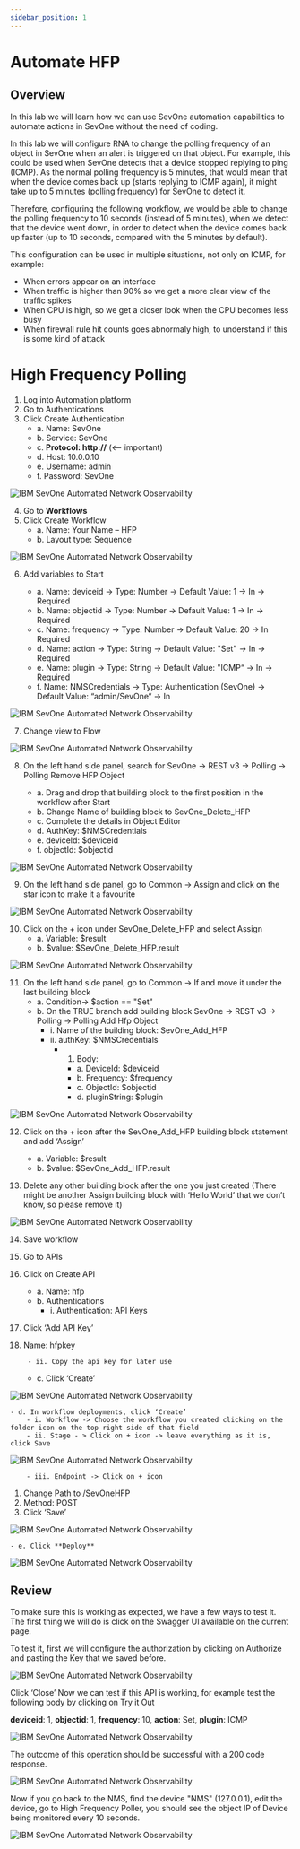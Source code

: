 ```yaml
---
sidebar_position: 1
---
```


# Automate HFP

## Overview
In this lab we will learn how we can use SevOne automation capabilities to automate actions in SevOne without the need of coding.

In this lab we will configure RNA to change the polling frequency of an object in SevOne when an alert is triggered on that object. For example, this could be used when SevOne detects that a device stopped replying to ping (ICMP). As the normal polling frequency is 5 minutes, that would mean that when the device comes back up (starts replying to ICMP again), it might take up to 5 minutes (polling frequency) for SevOne to detect it. 

Therefore, configuring the following workflow, we would be able to change the polling frequency to 10 seconds (instead of 5 minutes), when we detect that the device went down, in order to detect when the device comes back up faster (up to 10 seconds, compared with the 5 minutes by default). 

This configuration can be used in multiple situations, not only on ICMP, for example:
* When errors appear on an interface
* When traffic is higher than 90% so we get a more clear view of the traffic spikes
* When CPU is high, so we get a closer look when the CPU becomes less busy
* When firewall rule hit counts goes abnormaly high, to understand if this is some kind of attack


# High Frequency Polling


1.	Log into Automation platform
2.	Go to Authentications
3.	Click  Create Authentication
    - a. Name: SevOne
    - b. Service: SevOne
    - c. **Protocol: http://** (<-- important)
    - d. Host: 10.0.0.10
    - e. Username: admin
    - f. Password: SevOne
    
![IBM SevOne Automated Network Observability](img/Lab%209%20-%201.png)

4.	Go to **Workflows**
5.	Click Create Workflow
    - a. Name: Your Name – HFP
    - b. Layout type: Sequence

![IBM SevOne Automated Network Observability](img/Lab%209%20-%202.png)

6.	Add variables to Start

    - a. Name: deviceid -> Type: Number -> Default Value: 1 -> In -> Required
    - b. Name: objectid -> Type: Number -> Default Value: 1  -> In -> Required
    - c. Name: frequency -> Type: Number -> Default Value: 20  -> In Required   
    - d. Name: action -> Type: String -> Default Value: "Set"  -> In -> Required
    - e. Name: plugin -> Type: String -> Default Value: "ICMP“ -> In -> Required
    - f. Name: NMSCredentials -> Type: Authentication (SevOne) -> Default Value: “admin/SevOne“ -> In 
    
![IBM SevOne Automated Network Observability](img/Lab%209%20-%203.png)

7.	Change view to Flow 

![IBM SevOne Automated Network Observability](img/Lab%209%20-%204.png)

8.	On the left hand side panel, search for SevOne -> REST v3 -> Polling -> Polling Remove HFP Object

    - a. Drag and drop that building block to the first position in the workflow after Start
    - b. Change Name of building block to SevOne_Delete_HFP
    - c. Complete the details in Object Editor
    - d. AuthKey: $NMSCredentials 
    - e. deviceId: $deviceid
    - f. objectId: $objectid
    
![IBM SevOne Automated Network Observability](img/Lab%209%20-%205.png)

9.	On the left hand side panel, go to Common -> Assign and click on the star icon to make it a favourite

![IBM SevOne Automated Network Observability](img/Lab%209%20-%206.png)

10.	Click on the + icon under SevOne_Delete_HFP and select Assign
    - a. Variable: $result
    - b. $value: $SevOne_Delete_HFP.result
    
![IBM SevOne Automated Network Observability](img/Lab%209%20-%208.png)

11.	On the left hand side panel, go to Common -> If and move it under the last building block 
    - a. Condition-> $action == "Set" 
    - b. On the TRUE branch add building block SevOne -> REST v3 -> Polling -> Polling Add Hfp Object    
        - i. Name of the building block: SevOne_Add_HFP    
        - ii. authKey: $NMSCredentials
            - 1. Body:
                - a. DeviceId: $deviceid
                - b. Frequency: $frequency
                - c. ObjectId: $objectid
                - d. pluginString: $plugin

![IBM SevOne Automated Network Observability](img/Lab%209%20-%208.png)

12.	Click on the + icon after the SevOne_Add_HFP building block statement and add ‘Assign’
    - a. Variable: $result    
    - b. $value: $SevOne_Add_HFP.result
    
13.	Delete any other building block after the one you just created (There might be another Assign building block with ‘Hello World’ that we don’t know, so please remove it)

![IBM SevOne Automated Network Observability](img/Lab%209%20-%209.png)

14.	Save workflow
16.	Go to APIs
18.	Click on Create API

    - a. Name: hfp    
    - b. Authentications
        - i. Authentication: API Keys
1. Click ‘Add API Key’
2. Name: hfpkey
            
        - ii. Copy the api key for later use
               
    - c. Click ‘Create’
    
![IBM SevOne Automated Network Observability](img/Lab%209%20-%2010.png)

    - d. In workflow deployments, click ‘Create’
        - i. Workflow -> Choose the workflow you created clicking on the folder icon on the top right side of that field
        - ii. Stage - > Click on + icon -> leave everything as it is, click Save
        
![IBM SevOne Automated Network Observability](img/Lab%209%20-%2011.png)

        - iii. Endpoint -> Click on + icon 
        
1. Change Path to /SevOneHFP  
2. Method: POST
3. Click ‘Save’
            
![IBM SevOne Automated Network Observability](img/Lab%209%20-%2012.png)

    - e. Click **Deploy**  

![IBM SevOne Automated Network Observability](img/Lab%209%20-%2013.png)

## Review

To make sure this is working as expected, we have a few ways to test it. The first thing we will do is click on the Swagger UI available on the current page. 

To test it, first we will configure the authorization by clicking on Authorize and pasting the Key that we saved before.

![IBM SevOne Automated Network Observability](img/Lab%209%20-%2014.png)

Click ‘Close’
Now we can test if this API is working, for example test the following body by clicking on Try it Out

  **deviceid**: 1,
  **objectid**: 1,
  **frequency**: 10,
  **action**: Set,
  **plugin**: ICMP

![IBM SevOne Automated Network Observability](img/Lab%209%20-%2015.png)

The outcome of this operation should be successful with a 200 code response.


![IBM SevOne Automated Network Observability](img/Lab%209%20-%2016.png)


Now if you go back to the NMS, find the device "NMS" (127.0.0.1), edit the device, go to High Frequency Poller, you should see the object IP of Device being monitored every 10 seconds.

![IBM SevOne Automated Network Observability](img/Lab%209%20-%2017.png)
